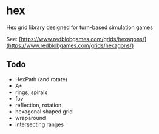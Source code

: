 # hex

Hex grid library designed for turn-based simulation games

See: [https://www.redblobgames.com/grids/hexagons/](https://www.redblobgames.com/grids/hexagons/)

## Todo

* HexPath (and rotate)
* A*
* rings, spirals
* fov
* reflection, rotation
* hexagonal shaped grid
* wraparound
* intersecting ranges
